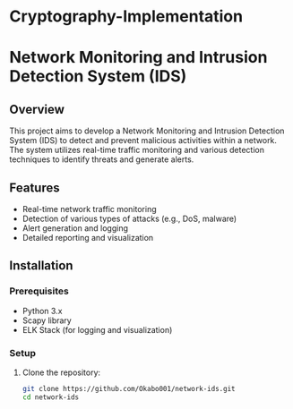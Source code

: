 ﻿# Cryptography-Implementation
# Network Monitoring and Intrusion Detection System (IDS)

## Overview

This project aims to develop a Network Monitoring and Intrusion Detection System (IDS) to detect and prevent malicious activities within a network. The system utilizes real-time traffic monitoring and various detection techniques to identify threats and generate alerts.

## Features

- Real-time network traffic monitoring
- Detection of various types of attacks (e.g., DoS, malware)
- Alert generation and logging
- Detailed reporting and visualization

## Installation

### Prerequisites

- Python 3.x
- Scapy library
- ELK Stack (for logging and visualization)

### Setup

1. Clone the repository:
   ```bash
   git clone https://github.com/Okabo001/network-ids.git
   cd network-ids
